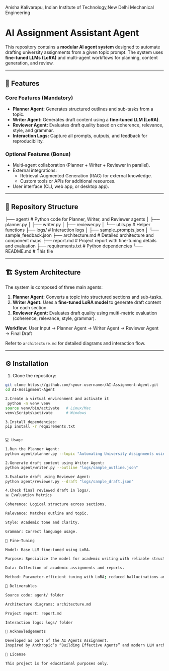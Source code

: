Anisha Kalivarapu,
Indian Institute of Technology,New Delhi
Mechanical Engineering

# AI Assignment Assistant Agent

This repository contains a **modular AI agent system** designed to automate drafting university assignments from a given topic prompt. The system uses **fine-tuned LLMs (LoRA)** and multi-agent workflows for planning, content generation, and review.

---

## 🚀 Features

### Core Features (Mandatory)
- **Planner Agent:** Generates structured outlines and sub-tasks from a topic.
- **Writer Agent:** Generates draft content using a **fine-tuned LLM (LoRA)**.
- **Reviewer Agent:** Evaluates draft quality based on coherence, relevance, style, and grammar.
- **Interaction Logs:** Capture all prompts, outputs, and feedback for reproducibility.

### Optional Features (Bonus)
- Multi-agent collaboration (Planner + Writer + Reviewer in parallel).
- External integrations:
  - Retrieval-Augmented Generation (RAG) for external knowledge.
  - Custom tools or APIs for additional resources.
- User interface (CLI, web app, or desktop app).

---

## 📁 Repository Structure

├── agent/ # Python code for Planner, Writer, and Reviewer agents
│ ├── planner.py
│ ├── writer.py
│ ├── reviewer.py
│ └── utils.py # Helper functions
├── logs/ # Interaction logs
│ ├── sample_prompts.json
│ └── sample_feedback.json
├── architecture.md # Detailed architecture and component maps
├── report.md # Project report with fine-tuning details and evaluation
├── requirements.txt # Python dependencies
└── README.md # This file


---

## 🏗️ System Architecture

The system is composed of three main agents:

1. **Planner Agent:** Converts a topic into structured sections and sub-tasks.  
2. **Writer Agent:** Uses a **fine-tuned LoRA model** to generate draft content for each section.  
3. **Reviewer Agent:** Evaluates draft quality using multi-metric evaluation (coherence, relevance, style, grammar).  

**Workflow:**
User Input → Planner Agent → Writer Agent → Reviewer Agent → Final Draft

Refer to `architecture.md` for detailed diagrams and interaction flow.

---

## ⚙️ Installation

1. Clone the repository:
```bash
git clone https://github.com/<your-username>/AI-Assignment-Agent.git
cd AI-Assignment-Agent

2.Create a virtual environment and activate it
 python -m venv venv
source venv/bin/activate   # Linux/Mac
venv\Scripts\activate      # Windows

3.Install dependencies:
pip install -r requirements.txt


💻 Usage

1.Run the Planner Agent:
python agent/planner.py --topic "Automating University Assignments using AI Agents"

2.Generate draft content using Writer Agent:
python agent/writer.py --outline "logs/sample_outline.json"

3.Evaluate draft using Reviewer Agent:
python agent/reviewer.py --draft "logs/sample_draft.json"

4.Check final reviewed draft in logs/.
📊 Evaluation Metrics

Coherence: Logical structure across sections.

Relevance: Matches outline and topic.

Style: Academic tone and clarity.

Grammar: Correct language usage.

📜 Fine-Tuning

Model: Base LLM fine-tuned using LoRA.

Purpose: Specialize the model for academic writing with reliable structure and style.

Data: Collection of academic assignments and reports.

Method: Parameter-efficient tuning with LoRA; reduced hallucinations and improved output quality.

📂 Deliverables

Source code: agent/ folder

Architecture diagrams: architecture.md

Project report: report.md

Interaction logs: logs/ folder

📝 Acknowledgements

Developed as part of the AI Agents Assignment.
Inspired by Anthropic’s “Building Effective Agents” and modern LLM architectures.

📌 License

This project is for educational purposes only.
